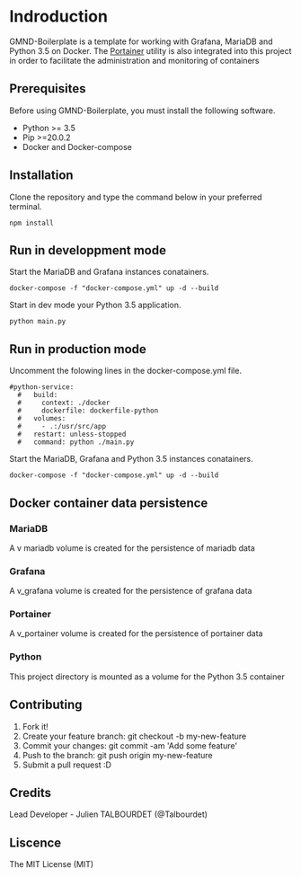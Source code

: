 # Indroduction

GMND-Boilerplate is a template for working with Grafana, MariaDB and Python 3.5 on Docker. 
The [Portainer](https://www.portainer.io/) utility is also integrated into this project in order to facilitate the administration and monitoring of containers

## Prerequisites

Before using GMND-Boilerplate, you must install the following software.

* Python >= 3.5
* Pip >=20.0.2
* Docker and Docker-compose

## Installation

Clone the repository and type the command below in your preferred terminal.

```
npm install
```

## Run in developpment mode

Start the MariaDB and Grafana instances conatainers.

```
docker-compose -f "docker-compose.yml" up -d --build
```

Start in dev mode your Python 3.5 application.

```
python main.py
```

## Run in production mode

Uncomment the folowing lines in the docker-compose.yml file.

```
#python-service:
  #   build:
  #     context: ./docker
  #     dockerfile: dockerfile-python
  #   volumes:
  #     - .:/usr/src/app
  #   restart: unless-stopped
  #   command: python ./main.py
```

Start the MariaDB, Grafana and Python 3.5 instances conatainers.

```
docker-compose -f "docker-compose.yml" up -d --build
```

## Docker container data persistence

### MariaDB

A v mariadb volume is created for the persistence of mariadb data

### Grafana

A v_grafana volume is created for the persistence of grafana data

### Portainer

A v_portainer volume is created for the persistence of portainer data

### Python

This project directory is mounted as a volume for the Python 3.5 container

## Contributing

1. Fork it!
2. Create your feature branch: git checkout -b my-new-feature
3. Commit your changes: git commit -am 'Add some feature'
4. Push to the branch: git push origin my-new-feature
5. Submit a pull request :D
## Credits

Lead Developer - Julien TALBOURDET (@Talbourdet)

## Liscence

The MIT License (MIT)